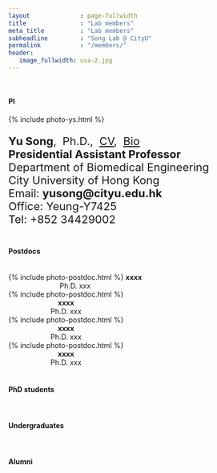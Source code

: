 ```yaml
---
layout              : page-fullwidth
title               : "Lab members"
meta_title          : "Lab members"
subheadline         : "Song Lab @ CityU"
permalink           : "/members/"
header:
   image_fullwidth: usa-2.jpg
---
```


<br>

#### PI

<div class="row">
  <div class="large-4 columns">
      {% include photo-ys.html %}
  		<h7> </h7><br>  
  </div>
  <div class="large-8 columns">
    <p style="font-size:22px">
      <b>Yu Song</b>,&nbsp;&nbsp;Ph.D.,&nbsp;&nbsp;<u><a href="https://yusong17.github.io/mypaper/cv-yusong.pdf">CV</a></u>,&nbsp;&nbsp;<u><a href="https://yusong17.github.io/mypaper/bio.pdf">Bio</a></u><br>
      <b>Presidential Assistant Professor</b><br>
        Department of Biomedical Engineering<br>
        City University of Hong Kong<br>
      Email: <b>yusong@cityu.edu.hk</b><br>
        Office: Yeung-Y7425<br>
        Tel: +852 34429002<br>
    </p>
  </div>
</div>

#### Postdocs

<br>

<div class="row">
  <div class="large-3 columns">
      <center>
    		{% include photo-postdoc.html %} 
        <b>xxxx</b>
        <h7> </h7><br>
        Ph.D. xxx
			</center>
  </div>
  <div class="large-3 columns">
     <center>
    		{% include photo-postdoc.html %} 
        <h7> </h7><br>
        <b>xxxx</b>
        <h7> </h7><br>
        Ph.D. xxx
			</center>
  </div>
  <div class="large-3 columns">
          <center>
    		{% include photo-postdoc.html %} 
        <h7> </h7><br>
        <b>xxxx</b>
        <h7> </h7><br>
        Ph.D. xxx
			</center>
  </div>
  <div class="large-3 columns">
          <center>
    		{% include photo-postdoc.html %} 
        <h7> </h7><br>
        <b>xxxx</b>
        <h7> </h7><br>
        Ph.D. xxx
			</center>
  </div>
</div>

<br>

#### PhD students

<br>

#### Undergraduates

<br>

#### Alumni
